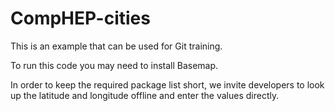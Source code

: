 # CompHEP-cities
This is an example that can be used for Git training.

To run this code you may need to install Basemap.

In order to keep the required package list short, we invite developers to look up the latitude and longitude offline and enter the values directly.
